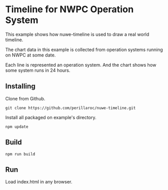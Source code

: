 # Timeline for NWPC Operation System

This example shows how nuwe-timeline is used to draw a real world timeline.

The chart data in this example is collected from operation systems running on NWPC at some date.

Each line is represented an operation system.
And the chart shows how some system runs in 24 hours.

## Installing

Clone from Github.

```
git clone https://github.com/perillaroc/nuwe-timeline.git
```

Install all packaged on example's directory.

```
npm update
```

## Build

```
npm run build
```

## Run

Load index.html in any browser.
